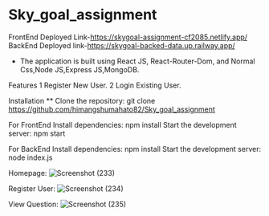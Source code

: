 # Sky_goal_assignment
FrontEnd Deployed Link-https://skygoal-assignment-cf2085.netlify.app/
BackEnd Deployed link-https://skygoal-backed-data.up.railway.app/

* The application is built using React JS, React-Router-Dom, and Normal Css,Node JS,Express JS,MongoDB.

Features
1 Register New User.
2 Login Existing User.


Installation
** Clone the repository: git clone https://github.com/himangshumahato82/Sky_goal_assignment

For FrontEnd
Install dependencies: npm install
Start the development server: npm start

For BackEnd
Install dependencies: npm install
Start the development server: node index.js

Homepage:
![Screenshot (233)](https://github.com/himangshumahato82/Sky_goal_assignment/assets/108947867/3b9dd736-024e-449b-8ea9-102e218d0a53)


Register User:
![Screenshot (234)](https://github.com/himangshumahato82/Sky_goal_assignment/assets/108947867/e47f4068-8a50-426c-89fc-fe4eb1329957)


View Question:
![Screenshot (235)](https://github.com/himangshumahato82/Sky_goal_assignment/assets/108947867/e56e99d2-f975-47a2-909c-a1ac0c54c73a)
